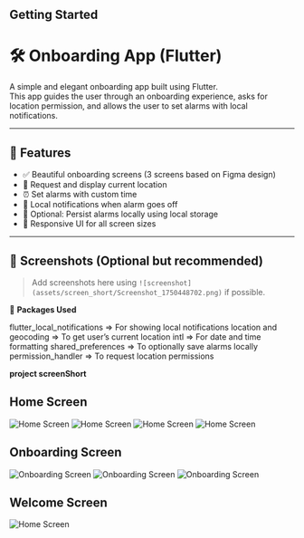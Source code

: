 
## Getting Started
# 🛠️ Onboarding App (Flutter)

A simple and elegant onboarding app built using Flutter.  
This app guides the user through an onboarding experience, asks for location permission, and allows the user to set alarms with local notifications.

---

## 🚀 Features

- ✅ Beautiful onboarding screens (3 screens based on Figma design)
- 📍 Request and display current location
- ⏰ Set alarms with custom time
- 🔔 Local notifications when alarm goes off
- 💾 Optional: Persist alarms locally using local storage
- 📱 Responsive UI for all screen sizes

---

## 📸 Screenshots (Optional but recommended)

> Add screenshots here using `![screenshot](assets/screen_short/Screenshot_1750448702.png)` if possible.

🧰 **Packages Used**

flutter_local_notifications =>	For showing local notifications
location and geocoding =>	To get user’s current location
intl =>	For date and time formatting
shared_preferences =>	To optionally save alarms locally
permission_handler => To request location permissions


**project screenShort**

## Home Screen

![Home Screen](assets/screen_short/Screenshot_1750448702.png)
![Home Screen](assets/screen_short/Screenshot_1750448761.png)
![Home Screen](assets/screen_short/Screenshot_1750448777.png)
![Home Screen](assets/screen_short/Screenshot_1750448788.png)

## Onboarding Screen

![Onboarding Screen](assets/screen_short/Screenshot_1750448800.png)
![Onboarding Screen](assets/screen_short/Screenshot_1750448804.png)
![Onboarding Screen](assets/screen_short/Screenshot_1750448808.png)

## Welcome Screen

![Home Screen](assets/screen_short/Screenshot_1750448796.png)



